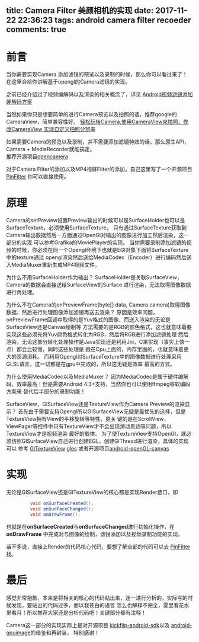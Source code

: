 title: Camera Filter 美颜相机的实现
date: 2017-11-22 22:36:23
tags: android camera filter recoeder
comments: true
---

# 前言

当你需要实现Camera 添加滤镜的预览以及录制的时候，那么你可以看过来了！<br>
在这里会给你讲解基于opengl的Camera滤镜的实现。

之前已经介绍过了视频编解码以及渲染的相关概念了，详见
[Android视频滤镜添加硬解码方案](http://blog.csdn.net/zhs4430169/article/details/76502217)

当然如果你只是想要简单的进行Camera预览以及拍照的话，推荐google的CameraView，简单兼容性好。
[轻松玩转Camera,使用CameraView来拍照，修改CameraView 实现自定义拍照分辨率](http://blog.csdn.net/zhs4430169/article/details/76502217)

如果需要Camera的预览以及录制，并不需要添加滤镜特效的话，那么原生API，Camera + MediaRecorder就能搞定。<br>
推荐开源项目[opencamera](https://opencamera.sourceforge.io/)

对于Camera Filter的添加以及MP4视屏Filter的添加，自己这里写了一个开源项目
[PinFilter](https://github.com/DiskyZhs/PinFilter)
你可以直接使用。

<!--more-->

# 原理

Camera的setPreview设置Preview输出的时候可以是SurfaceHolder也可以是SurfaceTexture，必须使用SurfaceTexture，
只有通过SurfaceTexture获取到Camera输出数据然后一方面通过OpenGl对输出的图像进行加工然后渲染，这一部分的实现
可以参考Grafika的MoviePlayer的实现。
当你需要录制添加滤镜的视频的时候，你必须在同一个Opengl环境下也就是EGl对象下面将SurfaceTexture中的texture通过
opengl渲染然后送给MediaCodec（Encoder）进行编码然后送入MediaMuxer重新生成MP4视频文件。


为什么不用SurfaceHolder作为输出？
SurfaceHolder是关联SurfaceView，Camera的数据会直接送给SurfaceView的Surface
进行渲染，无法取得图像数据进行再处理。


为什么不在Camera的onPreviewFrame(byte[] data, Camera camera)取得图像数据，然后进行处理图像添加滤镜再送去渲染？
原因是效率问题，onPreviewFrame回调中取得的是Yuv格式的图像，而送入渲染的无论是SurfaceView还是Canvas绘制等
方法需要的是RGB的颜色格式，这也就意味着要实现这些必须先将Yuv颜色格式转化为RGB，然后将RGB进行添加滤镜处理
然后渲染，无论这部分转化处理操作是Java实现还是利用Jni，C来实现（事实上快一点）都会比较慢，同时这些处理是
跑在Cpu上面的，内存里面的，也就意味着更大的资源消耗。
而利用Opengl对SurfaceTexture中的图像数据进行处理采用GLSL语言，这一切都是在gpu中完成的，所以这无疑是效率
最高的方式。

为什么使用MediaCodec以及MediaMuxer？
因为MediaCodec是属于硬件编解码，效率最高！但是需要Android 4.3+支持，当然你也可以使用ffmpeg等软编码方案来
替代后半部分的录制功能！

SurfaceView，GlSurfaceView还是TextureView作为Camera Preview的渲染显示？
首先由于需要支持Opengl所以GlSurfaceView无疑是最优先的选择，但是TextureView拥有View的平移旋转等特性，更关
键的是在ScrollView，ViewPager等控件中只有TextureView才不会出现滑动黑边等问题，所以TextureView才是视频渲染
最好的载体。
为了使TextureView支持OpenGl，就必须仿照GlSurfaceView自己进行创建EGL，创建GlThread进行渲染，具体的实现可以
参考
[GlTextureView](https://github.com/DiskyZhs/PinFilter/blob/master/libRecorderEditor/src/main/java/com/pinssible/librecorder/view/GLTextureView.java)
[gles](https://github.com/DiskyZhs/PinFilter/tree/master/libRecorderEditor/src/main/java/com/pinssible/librecorder/gles)
或者开源项目[android-openGL-canvas](https://github.com/ChillingVan/android-openGL-canvas)

# 实现

无论是GlSurfaceView还是GlTextureView的核心都是实现Render接口，即
```java
         void onSurfaceCreated();
         void onSurfaceChanged();
         void onDrawFrame();
```

也就是在**onSurfaceCreated**与**onSurfaceChanged**进行初始化操作，在**onDrawFrame**
中完成对与图像的绘制，滤镜添加以及视频录制功能的实现。

话不多说，直接上Render的代码核心代码，要想了解全部的代码可以去
[PinFilter](https://github.com/DiskyZhs/PinFilter) 找。


# 最后
感觉非常抱歉，本来是将相关的核心的代码贴出来，逐一进行分析的，实际写的时候发现，要贴出的代码过多，而以我苍白的语言
怎么也解释不完全，雾里看花水里看月！所以推荐大家还是分析代码吧！关键部分都有注释！

Camera这一部分的实现实际上是对开源项目
[kickflip-android-sdk](https://github.com/Kickflip/kickflip-android-sdk)以及
[android-gpuimage](https://github.com/CyberAgent/android-gpuimage)的借鉴和再封装，
特别感谢！